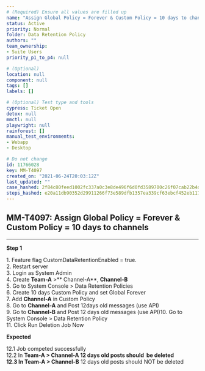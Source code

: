 ```yaml
---
# (Required) Ensure all values are filled up
name: "Assign Global Policy = Forever & Custom Policy = 10 days to channels"
status: Active
priority: Normal
folder: Data Retention Policy
authors: ""
team_ownership: 
- Suite Users
priority_p1_to_p4: null

# (Optional)
location: null
component: null
tags: []
labels: []

# (Optional) Test type and tools
cypress: Ticket Open
detox: null
mmctl: null
playwright: null
rainforest: []
manual_test_environments: 
- Webapp
- Desktop

# Do not change
id: 11766028
key: MM-T4097
created_on: "2021-06-24T20:03:12Z"
last_updated: ""
case_hashed: 2f84c80feed1002fc337a0c3e8de496f6d0fd3589700c26f07cab22b4dc260298763aa332bfa8df7215a8997f8308a97
steps_hashed: e20a11db90352d29911266f73e589dfb1357ea339cf63ebcf452eb1178194634e0095f9d6e00f34bd7f931a2c37eeed8
---
```


<!-- (Auto-generated) Based on frontmatter's "key" and "name" -->

## MM-T4097: Assign Global Policy = Forever & Custom Policy = 10 days to channels

---

**Step 1**

1\. Feature flag CustomDataRetentionEnabled = true.\
2\. Restart server\
3\. Login as System Admin\
4\. Create **Team-A** >\*\* Channel-A\*\*, **Channel-B**\
5\. Go to System Console > Data Retention Policies\
6\. Create 10 days Custom Policy and set Global Forever\
7\. Add **Channel-A** in Custom Policy\
8\. Go to **Channel-A** and Post 12days old messages (use API)\
9\. Go to **Channel-B** and Post 12 days old messages (use API)10. Go to System Console > Data Retention Policy\
11\. Click Run Deletion Job Now

**Expected**

12.1 Job competed successfully\
12.2 In **Team-A **> **Channel-A** 12 days old posts should  be deleted\
12.3 In **Team-A** >** Channel-B** 12 days old posts should NOT be deleted​​​​
